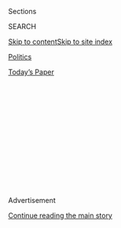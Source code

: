 <div id="app">

<div>

<div>

<div>

<div class="NYTAppHideMasthead css-1q2w90k e1suatyy0">

<div class="section css-ui9rw0 e1suatyy2">

<div class="css-eph4ug er09x8g0">

<div class="css-6n7j50">

</div>

<span class="css-1dv1kvn">Sections</span>

<div class="css-10488qs">

<span class="css-1dv1kvn">SEARCH</span>

</div>

[Skip to content](#site-content)[Skip to site
index](#site-index)

</div>

<div id="masthead-section-label" class="css-1wr3we4 eaxe0e00">

[Politics](https://www.nytimes.com/section/politics)

</div>

<div class="css-10698na e1huz5gh0">

</div>

</div>

<div id="masthead-bar-one" class="section hasLinks css-15hmgas e1csuq9d3">

<div class="css-uqyvli e1csuq9d0">

</div>

<div class="css-1uqjmks e1csuq9d1">

</div>

<div class="css-9e9ivx">

[](https://myaccount.nytimes.com/auth/login?response_type=cookie&client_id=vi)

</div>

<div class="css-1bvtpon e1csuq9d2">

[Today’s
Paper](https://www.nytimes.com/section/todayspaper)

</div>

</div>

</div>

</div>

<div data-aria-hidden="false">

<div id="site-content" data-role="main">

<div>

<div class="css-1aor85t" style="opacity:0.000000001;z-index:-1;visibility:hidden">

<div class="css-1hqnpie">

<div class="css-epjblv">

<span class="css-17xtcya">[Politics](/section/politics)</span><span class="css-x15j1o">|</span><span class="css-fwqvlz">U.S.
Blacklists 28 Chinese Entities Over Abuses in
Xinjiang</span>

</div>

<div class="css-k008qs">

<div class="css-1iwv8en">

<span class="css-18z7m18"></span>

<div>

</div>

</div>

<span class="css-1n6z4y">https://nyti.ms/2IvAEHo</span>

<div class="css-1705lsu">

<div class="css-4xjgmj">

<div class="css-4skfbu" data-role="toolbar" data-aria-label="Social Media Share buttons, Save button, and Comments Panel with current comment count" data-testid="share-tools">

  - 
  - 
  - 
  - 
    
    <div class="css-6n7j50">
    
    </div>

  - 

</div>

</div>

</div>

</div>

</div>

</div>

<div id="NYT_TOP_BANNER_REGION" class="css-13pd83m">

</div>

<div id="top-wrapper" class="css-1sy8kpn">

<div id="top-slug" class="css-l9onyx">

Advertisement

</div>

[Continue reading the main
story](#after-top)

<div class="ad top-wrapper" style="text-align:center;height:100%;display:block;min-height:250px">

<div id="top" class="place-ad" data-position="top" data-size-key="top">

</div>

</div>

<div id="after-top">

</div>

</div>

<div id="sponsor-wrapper" class="css-1hyfx7x">

<div id="sponsor-slug" class="css-19vbshk">

Supported by

</div>

[Continue reading the main
story](#after-sponsor)

<div id="sponsor" class="ad sponsor-wrapper" style="text-align:center;height:100%;display:block">

</div>

<div id="after-sponsor">

</div>

</div>

<div class="css-1vkm6nb ehdk2mb0">

# U.S. Blacklists 28 Chinese Entities Over Abuses in Xinjiang

</div>

<div class="css-79elbk" data-testid="photoviewer-wrapper">

<div class="css-z3e15g" data-testid="photoviewer-wrapper-hidden">

</div>

<div class="css-1a48zt4 ehw59r15" data-testid="photoviewer-children">

![<span class="css-16f3y1r e13ogyst0" data-aria-hidden="true">Dahua
Technology, which makes video surveillance products, is among the
companies barred from buying American products over concerns about their
role in human rights violations against Muslim
minorities.</span><span class="css-cnj6d5 e1z0qqy90" itemprop="copyrightHolder"><span class="css-1ly73wi e1tej78p0">Credit...</span><span><span>Thomas
Peter/Reuters</span></span></span>](https://static01.nyt.com/images/2019/11/07/business/07dc-entity-SWAP2/merlin_145763160_7125128d-c003-45ec-9be5-2a2163e9558b-articleLarge.jpg?quality=75&auto=webp&disable=upscale)

</div>

</div>

<div class="css-xt80pu e12qa4dv0">

<div class="css-18e8msd">

<div class="css-vp77d3 epjyd6m0">

<div class="css-1baulvz">

By [<span class="css-1baulvz" itemprop="name">Ana
Swanson</span>](https://www.nytimes.com/by/ana-swanson) and
[<span class="css-1baulvz last-byline" itemprop="name">Paul
Mozur</span>](https://www.nytimes.com/by/paul-mozur)

</div>

</div>

  - 
    
    <div class="css-ld3wwf e16638kd2">
    
    Oct. 7,
    2019
    
    </div>

  - 
    
    <div class="css-4xjgmj">
    
    <div class="css-d8bdto" data-role="toolbar" data-aria-label="Social Media Share buttons, Save button, and Comments Panel with current comment count" data-testid="share-tools">
    
      - 
      - 
      - 
      - 
        
        <div class="css-6n7j50">
        
        </div>
    
      - 
    
    </div>
    
    </div>

</div>

</div>

<div class="section meteredContent css-1r7ky0e" name="articleBody" itemprop="articleBody">

<div class="css-1fanzo5 StoryBodyCompanionColumn">

<div class="css-53u6y8">

WASHINGTON — The Trump administration said Monday that it had [added 28
Chinese
organizations](https://s3.amazonaws.com/public-inspection.federalregister.gov/2019-22210.pdf)
to a United States blacklist over concerns about their role in human
rights violations, effectively blocking those entities from buying
American products.

The organizations have been implicated in China’s campaign targeting
Uighurs and other predominantly Muslim minorities in the autonomous
region of Xinjiang, according to a Commerce Department filing.

Among the entities being placed on the list are Hikvision and Dahua
Technology, two of the world’s largest manufacturers of video
surveillance products. It also hits China’s well-funded, newly emerging
class of artificial-intelligence start-ups. Together, the companies’
products are central to China’s ambitions to be the top global exporter
of surveillance technology.

The list also includes companies that specialize in artificial
intelligence, voice recognition and data as well as provincial and local
security bureaus that have helped construct what amounts to a police
state in Xinjiang. These entities have been involved “in the
implementation of China’s campaign of repression, mass arbitrary
detention and high-technology surveillance,” the filing said.

</div>

</div>

<div class="css-1fanzo5 StoryBodyCompanionColumn">

<div class="css-53u6y8">

The move was announced just days before high-level Chinese and American
officials meet in Washington to try to resolve a trade war that has
begun inflicting pain on both sides of the Pacific.

The blacklist’s impact on the companies is likely to be mixed.

In many cases, they could find ways to replace American components and
have likely already stockpiled key parts, limiting the short-term
impact.

Over the longer term, it could hamper their access to United States and
European markets, as well as damage recruitment efforts. American
customers, universities and others will likely look askance at striking
up relations with Chinese companies on the blacklist.

A Commerce Department spokesman said Monday that the action was not
related to those talks. But the decision is likely to rankle the Chinese
government, which has helped support some of these companies as they
have developed into cutting-edge technology firms.

“The U.S. government and Department of Commerce cannot and will not
tolerate the brutal suppression of ethnic minorities within China,”
Commerce Secretary Wilbur Ross said in a statement.

</div>

</div>

<div class="css-1fanzo5 StoryBodyCompanionColumn">

<div class="css-53u6y8">

Hikvision said in a statement that it strongly opposed the decision and
had been trying to address the administration’s concerns for the past
year. The punishment will “hurt Hikvision’s U.S. business partners and
negatively impact the U.S. economy,” the company said.

China has faced [growing
condemnation](https://www.hrw.org/video-photos/interactive/2019/05/02/china-how-mass-surveillance-works-xinjiang)
from human rights groups in recent months for its detention of up to one
million ethnic Uighurs and other minority Muslims in [large internment
camps](https://www.nytimes.com/2018/09/08/world/asia/china-uighur-muslim-detention-camp.html?module=inline)
in Xinjiang.

Beijing has constructed an advanced surveillance system, in what it
describes as an effort to fight Islamic extremism among the Uighurs, the
largest ethnic group in Xinjiang. But many Uighurs and others around the
world say Chinese officials are trying to suppress their culture and
religion.

Human Rights Watch [has
said](https://www.hrw.org/report/2018/09/09/eradicating-ideological-viruses/chinas-campaign-repression-against-xinjiangs)
the violations are of a “scope and scale not seen in China since the
1966-1976 Cultural Revolution,” and Secretary of State Mike Pompeo has
called China’s treatment of the Uighurs the “stain of the century.”

Yet administration officials have wavered on how much to keep human
rights and economic concerns separate in their negotiations with China.
Many officials emphasize that the topics are separate, but the
administration has shelved several proposals that would have shined
light on China’s abuses over concerns that a tough stance could upset
trade talks. And President Trump himself has often linked national
security and other concerns to trade talks.

On Monday, Mr. Trump said “bad” action in Hong Kong, the site of violent
protests, would hurt progress on trade and urged China to find a “humane
solution.”

“I think they’re coming to make a deal,” he said of the Chinese. “It’s
got to be a fair deal.”

The Trump administration has steadily ratcheted up pressure on China
through tariffs on more than $360 billion of Chinese products and other
restrictions on Chinese investment in the United States. The
administration has also begun looking to restrict exports to China.

</div>

</div>

<div class="css-1fanzo5 StoryBodyCompanionColumn">

<div class="css-53u6y8">

This year, the administration placed Huawei, the Chinese telecom
equipment giant, on the blacklist, saying it posed national security
concerns. It [added five Chinese
entities](https://www.nytimes.com/2019/06/21/us/politics/us-china-trade-blacklist.html)
to the list in June, also citing national security.

American companies can still apply for licenses to supply products to
organizations that have been placed on the Commerce Department entity
list, but the government may deny the applications.

The companies on the list help illustrate the breadth and development of
China’s surveillance industry, which increasingly uses predictive
technology to track its own citizens, or spot potential protests or
crimes as they occur.

The new additions include several artificial intelligence start-ups:
Megvii, SenseTime and Yitu Technologies. They also include iFlytek,
which makes voice recognition software; Xiamen Meiya Pico Information
Company, a data forensics company; and Yixin Science and Technology
Company, which makes nanotechnology.

The listed government entities include Xinjiang’s public security bureau
and 19 subordinate bureaus and institutes.

Several of the firms have grown into global operations while servicing
an extensive market in China. Hikvision said it had more than 34,000
employees and dozens of divisions worldwide, and it has supplied
products to the Beijing Olympics, the World Cup in Brazil and Linate
Airport in Milan. Dahua Technologies has more than 16,000 employees,
according to its website, with divisions in North America, Europe and
Latin America.

The companies run the gamut in terms of capabilities and focus. Some are
specialists in facial-recognition systems, voice-recognition software,
surveillance cameras and phone tracking systems that are sold largely to
China’s security forces. Others have ambitions of building systems that
can filter social media content and products that could help doctors
reach cancer diagnoses.

</div>

</div>

<div class="css-1fanzo5 StoryBodyCompanionColumn">

<div class="css-53u6y8">

As a result, the impact of the bans will be varied. For the surveillance
camera maker Hikvision, which makes a significant portion of the world’s
security cameras, the impact could be significant. A block could have a
roughly 10 percent impact on revenue, technology research firm Sanford
Bernstein said in a Monday note. While the company would have to replace
some American-made chips placed in its high-end cameras, most of the
impact would come on the back-end servers that help analyze footage as
part of its security systems.

The impact could be larger in terms of broader sales ambitions.
Hikvision has worked to court the American market, including a number of
government-connected customers.

For those focused on artificial-intelligence software, like Yitu and
Megvii, the direct hit could be small. Nonetheless, the blacklist could
impact them in other ways. The artificial intelligence start-ups on the
list have partnerships with American software firms, connections to
American universities and have been active in trying to hire foreign
talent. In all those cases, the blocks will likely hamper their efforts.

</div>

</div>

</div>

<div>

</div>

<div>

</div>

<div>

</div>

<div>

<div id="bottom-wrapper" class="css-1ede5it">

<div id="bottom-slug" class="css-l9onyx">

Advertisement

</div>

[Continue reading the main
story](#after-bottom)

<div id="bottom" class="ad bottom-wrapper" style="text-align:center;height:100%;display:block;min-height:90px">

</div>

<div id="after-bottom">

</div>

</div>

</div>

</div>

</div>

## Site Index

<div>

</div>

## Site Information Navigation

  - [© <span>2020</span> <span>The New York Times
    Company</span>](https://help.nytimes.com/hc/en-us/articles/115014792127-Copyright-notice)

<!-- end list -->

  - [NYTCo](https://www.nytco.com/)
  - [Contact
    Us](https://help.nytimes.com/hc/en-us/articles/115015385887-Contact-Us)
  - [Work with us](https://www.nytco.com/careers/)
  - [Advertise](https://nytmediakit.com/)
  - [T Brand Studio](http://www.tbrandstudio.com/)
  - [Your Ad
    Choices](https://www.nytimes.com/privacy/cookie-policy#how-do-i-manage-trackers)
  - [Privacy](https://www.nytimes.com/privacy)
  - [Terms of
    Service](https://help.nytimes.com/hc/en-us/articles/115014893428-Terms-of-service)
  - [Terms of
    Sale](https://help.nytimes.com/hc/en-us/articles/115014893968-Terms-of-sale)
  - [Site
    Map](https://spiderbites.nytimes.com)
  - [Help](https://help.nytimes.com/hc/en-us)
  - [Subscriptions](https://www.nytimes.com/subscription?campaignId=37WXW)

</div>

</div>

</div>

</div>
